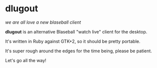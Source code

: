 # dlugout

_we are all love a new blaseball client_

**dlugout** is an alternative Blaseball "watch live" client for the desktop.

It's written in Ruby against GTK+2, so it should be pretty portable.

It's super rough around the edges for the time being, please be patient.

Let's go all the way!
